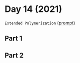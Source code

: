 # Day 14 (2021)

`Extended Polymerization` ([prompt](https://adventofcode.com/2021/day/14))

## Part 1

## Part 2
